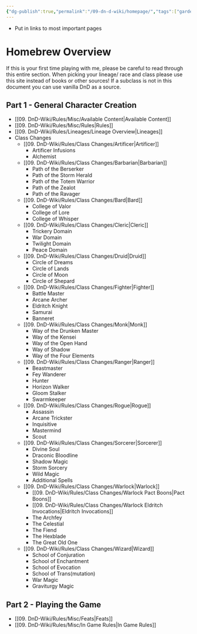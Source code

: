 ```yaml
---
{"dg-publish":true,"permalink":"/09-dn-d-wiki/homepage/","tags":["gardenEntry"]}
---
```



- Put in links to most important pages

# Homebrew Overview
If this is your first time playing with me, please be careful to read through this entire section. 
When picking your lineage/ race and class please use this site instead of books or other sources! If a subclass is not in this document you can use vanilla DnD as a source.
## Part 1 - General Character Creation
- [[09. DnD-Wiki/Rules/Misc/Available Content\|Available Content]] 
- [[09. DnD-Wiki/Rules/Misc/Rules\|Rules]]
- [[09. DnD-Wiki/Rules/Lineages/Lineage Overview\|Lineages]]
- Class Changes
	- [[09. DnD-Wiki/Rules/Class Changes/Artificer\|Artificer]]
		- Artificer Infusions
		- Alchemist
	- [[09. DnD-Wiki/Rules/Class Changes/Barbarian\|Barbarian]]
		- Path of the Berserker 
		- Path of the Storm Herald
		- Path of the Totem Warrior
		- Path of the Zealot
		- Path of the Ravager
	- [[09. DnD-Wiki/Rules/Class Changes/Bard\|Bard]]
		- College of Valor
		- College of Lore
		- College of Whisper
	- [[09. DnD-Wiki/Rules/Class Changes/Cleric\|Cleric]]
		- Trickery Domain
		- War Domain
		- Twilight Domain
		- Peace Domain
	- [[09. DnD-Wiki/Rules/Class Changes/Druid\|Druid]]
		- Circle of Dreams
		- Circle of Lands
		- Circle of Moon
		- Circle of Shepard
	- [[09. DnD-Wiki/Rules/Class Changes/Fighter\|Fighter]]
		- Battle Master
		- Arcane Archer
		- Eldritch Knight
		- Samurai
		- Banneret
	- [[09. DnD-Wiki/Rules/Class Changes/Monk\|Monk]]
		- Way of the Drunken Master
		- Way of the Kensei
		- Way of the Open Hand
		- Way of Shadow
		- Way of the Four Elements
	- [[09. DnD-Wiki/Rules/Class Changes/Ranger\|Ranger]]
		- Beastmaster
		- Fey Wanderer
		- Hunter
		- Horizon Walker
		- Gloom Stalker
		- Swarmkeeper
	- [[09. DnD-Wiki/Rules/Class Changes/Rogue\|Rogue]]
		- Assassin
		- Arcane Trickster
		- Inquisitive
		- Mastermind
		- Scout
	- [[09. DnD-Wiki/Rules/Class Changes/Sorcerer\|Sorcerer]]
		- Divine Soul
		- Draconic Bloodline
		- Shadow Magic
		- Storm Sorcery
		- Wild Magic
		- Additional Spells
	- [[09. DnD-Wiki/Rules/Class Changes/Warlock\|Warlock]]
		- [[09. DnD-Wiki/Rules/Class Changes/Warlock Pact Boons\|Pact Boons]]
		- [[09. DnD-Wiki/Rules/Class Changes/Warlock Eldritch Invocations\|Eldritch Invocations]]
		- The Archfey
		- The Celestial
		- The Fiend
		- The Hexblade
		- The Great Old One
	- [[09. DnD-Wiki/Rules/Class Changes/Wizard\|Wizard]]
		- School of Conjuration
		- School of Enchantment
		- School of Evocation
		- School of Trans(mutation)
		- War Magic
		- Graviturgy Magic 

## Part 2 - Playing the Game
- [[09. DnD-Wiki/Rules/Misc/Feats\|Feats]]
- [[09. DnD-Wiki/Rules/Misc/In Game Rules\|In Game Rules]]




